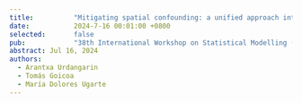 ```yaml
---
title:          "Mitigating spatial confounding: a unified approach integrating simplified spatial+ and restricted regression."
date:           2024-7-16 00:01:00 +0800
selected:       false
pub:            "38th International Workshop on Statistical Modelling (IWSM2024),"
abstract: Jul 16, 2024
authors:
  - Arantxa Urdangarin
  - Tomás Goicoa
  - María Dolores Ugarte
---
```







